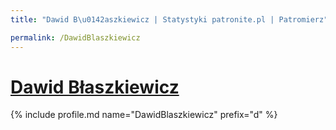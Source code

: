 ```yaml
---
title: "Dawid B\u0142aszkiewicz | Statystyki patronite.pl | Patromierz"

permalink: /DawidBlaszkiewicz
---
```


# [Dawid Błaszkiewicz](https://patronite.pl/DawidBlaszkiewicz)

{% include profile.md name="DawidBlaszkiewicz" prefix="d" %}
